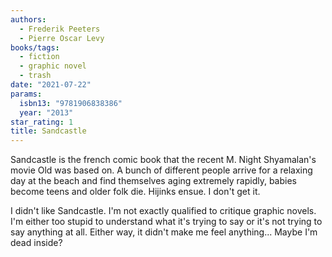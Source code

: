 ```yaml
---
authors:
  - Frederik Peeters
  - Pierre Oscar Levy
books/tags:
  - fiction
  - graphic novel
  - trash
date: "2021-07-22"
params:
  isbn13: "9781906838386"
  year: "2013"
star_rating: 1
title: Sandcastle
---
```


Sandcastle is the french comic book that the recent M. Night Shyamalan's movie Old was based on. A bunch of different people arrive for a relaxing day at the beach and find themselves aging extremely rapidly, babies become teens and older folk die. Hijinks ensue. I don't get it.

<!--more-->

I didn't like Sandcastle. I'm not exactly qualified to critique graphic novels. I'm either too stupid to understand what it's trying to say or it's not trying to say anything at all. Either way, it didn't make me feel anything... Maybe I'm dead inside?
